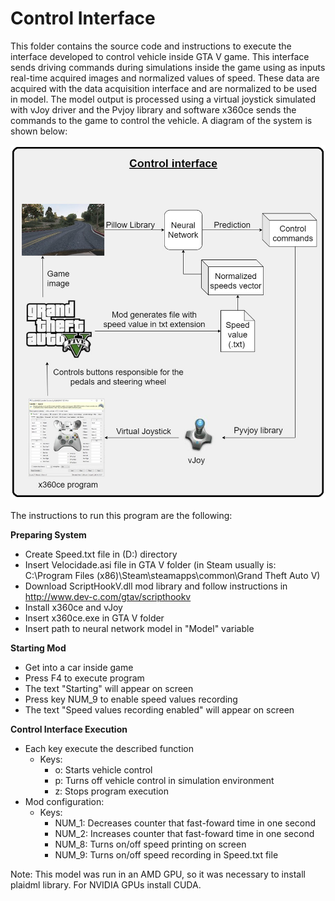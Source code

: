 # Control Interface

This folder contains the source code and instructions to execute the interface developed to control vehicle inside GTA V game. This interface sends driving commands during simulations inside the game using as inputs real-time acquired images and normalized values of speed. These data are acquired with the data acquisition interface and are normalized to be used in model. The model output is processed using a virtual joystick simulated with vJoy driver and the Pvjoy library and software x360ce sends the commands to the game to control the vehicle. A diagram of the system is shown below:

<img src="https://github.com/henriqueyda/Autonomous-Vehicle-GTA-V/blob/master/images/control_interface.png" width=600>

The instructions to run this program are the following:

**Preparing System**
- Create Speed.txt file in (D:) directory 
- Insert Velocidade.asi file in GTA V folder (in Steam usually is: C:\Program Files (x86)\Steam\steamapps\common\Grand Theft Auto V)
- Download ScriptHookV.dll mod library and follow instructions in http://www.dev-c.com/gtav/scripthookv
- Install x360ce and vJoy 
- Insert x360ce.exe in GTA V folder
- Insert path to neural network model in "Model" variable

**Starting Mod**
- Get into a car inside game
- Press F4 to execute program 
- The text "Starting" will appear on screen
- Press key NUM_9 to enable speed values recording 
- The text "Speed values recording enabled" will appear on screen

**Control Interface Execution**
- Each key execute the described function
    - Keys:
        - o: Starts vehicle control
        - p: Turns off vehicle control in simulation environment
        - z: Stops program execution
- Mod configuration:
    - Keys:
        - NUM_1: Decreases counter that fast-foward time in one second
        - NUM_2: Increases counter that fast-foward time in one second
        - NUM_8: Turns on/off speed printing on screen
        - NUM_9: Turns on/off speed recording in Speed.txt file

Note: This model was run in an AMD GPU, so it was necessary to install plaidml library. For NVIDIA GPUs install CUDA.